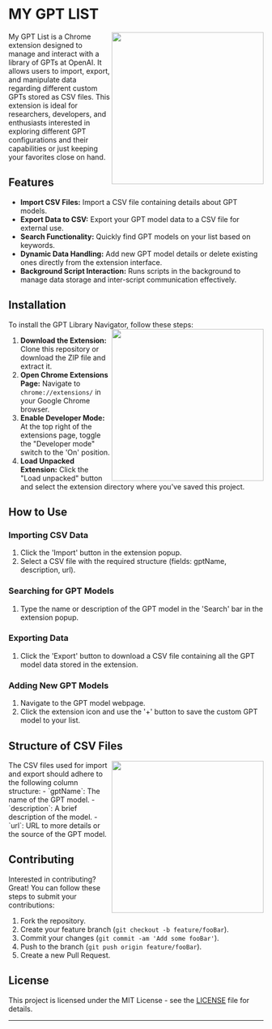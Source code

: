 # MY GPT LIST

<img src="https://2acrestudios.com/wp-content/uploads/2024/05/00024-377158633.png" align="right" style="width: 300px;" />
My GPT List is a Chrome extension designed to manage and interact with a library of GPTs at OpenAI. It allows users to import, export, and manipulate data regarding different custom GPTs stored as CSV files. This extension is ideal for researchers, developers, and enthusiasts interested in exploring different GPT configurations and their capabilities or just keeping your favorites close on hand.

## Features

- **Import CSV Files:** Import a CSV file containing details about GPT models.
- **Export Data to CSV:** Export your GPT model data to a CSV file for external use.
- **Search Functionality:** Quickly find GPT models on your list based on keywords.
- **Dynamic Data Handling:** Add new GPT model details or delete existing ones directly from the extension interface.
- **Background Script Interaction:** Runs scripts in the background to manage data storage and inter-script communication effectively.

## Installation

To install the GPT Library Navigator, follow these steps:
<img src="https://2acrestudios.com/wp-content/uploads/2024/05/00026-377158635.png" align="right" style="width: 300px;" />
1. **Download the Extension:** Clone this repository or download the ZIP file and extract it.
2. **Open Chrome Extensions Page:** Navigate to `chrome://extensions/` in your Google Chrome browser.
3. **Enable Developer Mode:** At the top right of the extensions page, toggle the "Developer mode" switch to the 'On' position.
4. **Load Unpacked Extension:** Click the "Load unpacked" button and select the extension directory where you've saved this project.

## How to Use

### Importing CSV Data

1. Click the 'Import' button in the extension popup.
2. Select a CSV file with the required structure (fields: gptName, description, url).

### Searching for GPT Models

1. Type the name or description of the GPT model in the 'Search' bar in the extension popup.

### Exporting Data

1. Click the 'Export' button to download a CSV file containing all the GPT model data stored in the extension.

### Adding New GPT Models

1. Navigate to the GPT model webpage.
2. Click the extension icon and use the '+' button to save the custom GPT model to your list.

## Structure of CSV Files

<img src="https://2acrestudios.com/wp-content/uploads/2024/05/00027-377158636.png" align="right" style="width: 300px;" />
The CSV files used for import and export should adhere to the following column structure:
- `gptName`: The name of the GPT model.
- `description`: A brief description of the model.
- `url`: URL to more details or the source of the GPT model.

## Contributing
Interested in contributing? Great! You can follow these steps to submit your contributions:

1. Fork the repository.
2. Create your feature branch (`git checkout -b feature/fooBar`).
3. Commit your changes (`git commit -am 'Add some fooBar'`).
4. Push to the branch (`git push origin feature/fooBar`).
5. Create a new Pull Request.

## License

This project is licensed under the MIT License - see the [LICENSE](LICENSE) file for details.

---
